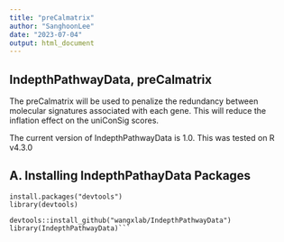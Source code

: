 ```yaml
---
title: "preCalmatrix"
author: "SanghoonLee"
date: "2023-07-04"
output: html_document
---
```


## IndepthPathwayData, preCalmatrix 

The preCalmatrix will be used to penalize the redundancy between molecular signatures associated with each gene. This will reduce the inflation effect on the uniConSig scores.

The current version of IndepthPathwayData is 1.0. This was tested on R v4.3.0

## A. Installing IndepthPathayData Packages
```{Installing IndepthPathway}
install.packages("devtools")
library(devtools)

devtools::install_github("wangxlab/IndepthPathwayData")
library(IndepthPathwayData)```
```

